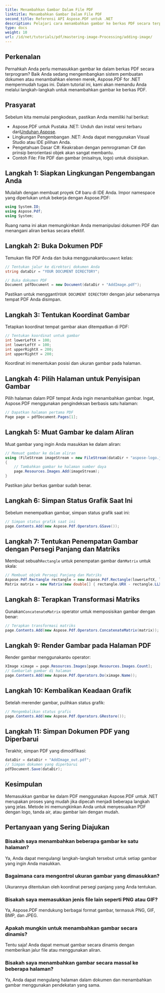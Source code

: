 ```yaml
---
title: Menambahkan Gambar Dalam File PDF
linktitle: Menambahkan Gambar Dalam File PDF
second_title: Referensi API Aspose.PDF untuk .NET
description: Pelajari cara menambahkan gambar ke berkas PDF secara terprogram dengan Aspose.PDF untuk .NET. Tutorial komprehensif ini mencakup setiap langkah, mulai dari menyiapkan lingkungan hingga merender gambar pada halaman tertentu.
type: docs
weight: 10
url: /id/net/tutorials/pdf/mastering-image-Processing/adding-image/
---
```

## Perkenalan

Pernahkah Anda perlu memasukkan gambar ke dalam berkas PDF secara terprogram? Baik Anda sedang mengembangkan sistem pembuatan dokumen atau menambahkan elemen merek, Aspose.PDF for .NET mempermudah tugas ini. Dalam tutorial ini, kami akan memandu Anda melalui langkah-langkah untuk menambahkan gambar ke berkas PDF.

## Prasyarat

Sebelum kita memulai pengkodean, pastikan Anda memiliki hal berikut:

-  Aspose.PDF untuk Pustaka .NET: Unduh dan instal versi terbaru dari[Unduhan Aspose](https://releases.aspose.com/pdf/net/).
- Lingkungan Pengembangan .NET: Anda dapat menggunakan Visual Studio atau IDE pilihan Anda.
- Pengetahuan Dasar C#: Keakraban dengan pemrograman C# dan prinsip berorientasi objek akan sangat membantu.
- Contoh File: File PDF dan gambar (misalnya, logo) untuk disisipkan.

## Langkah 1: Siapkan Lingkungan Pengembangan Anda

Mulailah dengan membuat proyek C# baru di IDE Anda. Impor namespace yang diperlukan untuk bekerja dengan Aspose.PDF:

```csharp
using System.IO;
using Aspose.Pdf;
using System;
```

Ruang nama ini akan memungkinkan Anda memanipulasi dokumen PDF dan menangani aliran berkas secara efektif.

## Langkah 2: Buka Dokumen PDF

 Temukan file PDF Anda dan buka menggunakan`Document` kelas:

```csharp
// Tentukan jalur ke direktori dokumen Anda
string dataDir = "YOUR DOCUMENT DIRECTORY";

// Buka dokumen PDF
Document pdfDocument = new Document(dataDir + "AddImage.pdf");
```

 Pastikan untuk mengganti`YOUR DOCUMENT DIRECTORY` dengan jalur sebenarnya tempat PDF Anda disimpan.

## Langkah 3: Tentukan Koordinat Gambar

Tetapkan koordinat tempat gambar akan ditempatkan di PDF:

```csharp
// Tentukan koordinat untuk gambar
int lowerLeftX = 100;
int lowerLeftY = 100;
int upperRightX = 200;
int upperRightY = 200;
```

Koordinat ini menentukan posisi dan ukuran gambar pada halaman.

## Langkah 4: Pilih Halaman untuk Penyisipan Gambar

Pilih halaman dalam PDF tempat Anda ingin menambahkan gambar. Ingat, Aspose.PDF menggunakan pengindeksan berbasis satu halaman:

```csharp
// Dapatkan halaman pertama PDF
Page page = pdfDocument.Pages[1];
```

## Langkah 5: Muat Gambar ke dalam Aliran

Muat gambar yang ingin Anda masukkan ke dalam aliran:

```csharp
// Memuat gambar ke dalam aliran
using (FileStream imageStream = new FileStream(dataDir + "aspose-logo.jpg", FileMode.Open))
{
    // Tambahkan gambar ke halaman sumber daya
    page.Resources.Images.Add(imageStream);
}
```

Pastikan jalur berkas gambar sudah benar.

## Langkah 6: Simpan Status Grafik Saat Ini

Sebelum menempatkan gambar, simpan status grafik saat ini:

```csharp
// Simpan status grafik saat ini
page.Contents.Add(new Aspose.Pdf.Operators.GSave());
```

## Langkah 7: Tentukan Penempatan Gambar dengan Persegi Panjang dan Matriks

 Membuat sebuah`Rectangle` untuk penempatan gambar dan`Matrix` untuk skala:

```csharp
// Membuat objek Persegi Panjang dan Matriks
Aspose.Pdf.Rectangle rectangle = new Aspose.Pdf.Rectangle(lowerLeftX, lowerLeftY, upperRightX, upperRightY);
Matrix matrix = new Matrix(new double[] { rectangle.URX - rectangle.LLX, 0, 0, rectangle.URY - rectangle.LLY, rectangle.LLX, rectangle.LLY });
```

## Langkah 8: Terapkan Transformasi Matriks

 Gunakan`ConcatenateMatrix` operator untuk memposisikan gambar dengan benar:

```csharp
// Terapkan transformasi matriks
page.Contents.Add(new Aspose.Pdf.Operators.ConcatenateMatrix(matrix));
```

## Langkah 9: Render Gambar pada Halaman PDF

 Render gambar menggunakan`Do` operator:

```csharp
XImage ximage = page.Resources.Images[page.Resources.Images.Count];
// Gambarlah gambar di halaman
page.Contents.Add(new Aspose.Pdf.Operators.Do(ximage.Name));
```

## Langkah 10: Kembalikan Keadaan Grafik

Setelah merender gambar, pulihkan status grafik:

```csharp
// Mengembalikan status grafis
page.Contents.Add(new Aspose.Pdf.Operators.GRestore());
```

## Langkah 11: Simpan Dokumen PDF yang Diperbarui

Terakhir, simpan PDF yang dimodifikasi:

```csharp
dataDir = dataDir + "AddImage_out.pdf";
// Simpan dokumen yang diperbarui
pdfDocument.Save(dataDir);
```

## Kesimpulan

Memasukkan gambar ke dalam PDF menggunakan Aspose.PDF untuk .NET merupakan proses yang mudah jika dipecah menjadi beberapa langkah yang jelas. Metode ini memungkinkan Anda untuk menyesuaikan PDF dengan logo, tanda air, atau gambar lain dengan mudah.

## Pertanyaan yang Sering Diajukan

### Bisakah saya menambahkan beberapa gambar ke satu halaman?
Ya, Anda dapat mengulangi langkah-langkah tersebut untuk setiap gambar yang ingin Anda masukkan.

### Bagaimana cara mengontrol ukuran gambar yang dimasukkan?
Ukurannya ditentukan oleh koordinat persegi panjang yang Anda tentukan.

### Bisakah saya memasukkan jenis file lain seperti PNG atau GIF?
Ya, Aspose.PDF mendukung berbagai format gambar, termasuk PNG, GIF, BMP, dan JPEG.

### Apakah mungkin untuk menambahkan gambar secara dinamis?
Tentu saja! Anda dapat memuat gambar secara dinamis dengan memberikan jalur file atau menggunakan aliran.

### Bisakah saya menambahkan gambar secara massal ke beberapa halaman?
Ya, Anda dapat mengulang halaman dalam dokumen dan menambahkan gambar menggunakan pendekatan yang sama.